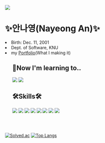 <!--### Hi there 👋

**NadudAn/NadudAn** is a ✨ _special_ ✨ repository because its `README.md` (this file) appears on your GitHub profile.

Here are some ideas to get you started:

- 🔭 I’m currently working on ...
- 🌱 I’m currently learning ...
- 👯 I’m looking to collaborate on ...
- 🤔 I’m looking for help with ...
- 💬 Ask me about ...
- 📫 How to reach me: ...
- 😄 Pronouns: ...
- ⚡ Fun fact: ...
-->

<img src="https://capsule-render.vercel.app/api?type=slice&color=timeAuto&height=150&section=header&text=Nayeong%20An&fontSize=90&fontColor=4C4C4C" />

<h1>✨안나영(Nayeong An)✨</h1>

<li>Birth: Dec. 11, 2001</li>
<li>Dept. of Software, KNU</li>
<li>my <a href="https://nadudan.github.io/">Portfolio</a>(What I making it)</li>

<ul>
  
  <h2>🌱Now I'm learning to..</h2>
  
  <img src="https://img.shields.io/badge/-JavaScript-DAD9FF?style=flat&logo=JavaScript&logoColor=black"/> 
  <img src="https://img.shields.io/badge/-JSP-FFA7A7?style=flat&logo=Java&logoColor=black"/>

  
  <h2>🛠Skills🛠</h2>

  <!-- https://simpleicons.org/에서 아이콘 찾기 -->
  <img src="https://img.shields.io/badge/-C-FAECC5?style=flat&logo=C&logoColor=black"/>
  <img src="https://img.shields.io/badge/-JAVA-E4F7BA?style=flat&logo=Java&logoColor=black"/> 
  <img src="https://img.shields.io/badge/-PYTHON-D4F4FA?style=flat&logo=Python&logoColor=black"/>
  <img src="https://img.shields.io/badge/-R-6B66FF?style=flat&logo=R&logoColor=white"/>
  <img src="https://img.shields.io/badge/-C++-5CD1E5?style=flat&logo=c%2B%2B&logoColor=white"/>
  <img src="https://img.shields.io/badge/-Android-1DDB16?style=flat&logo=Android&logoColor=white"/> 
  <img src="https://img.shields.io/badge/-HTML-F29661?style=flat&logo=HTML5&logoColor=white"/> 
  <img src="https://img.shields.io/badge/-CSS-FFE400?style=flat&logo=CSS3&logoColor=black"/>

</ul>
<p><br><br></p>


<!--![*'s GitHub stats](https://github-readme-stats.vercel.app/api?username=NadudAn&show_icons=true&theme=radical)-->
[![Solved.ac](http://mazassumnida.wtf/api/generate_badge?boj=dsd932)](https://solved.ac/profile/dsd932)
[![Top Langs](https://github-readme-stats.vercel.app/api/top-langs/?username=NadudAn&layout=compact)](https://github.com/NadudAn/github-readme-stats)
<!--[![Top Langs](https://github-readme-stats.vercel.app/api/top-langs/?username=NadudAn)](https://github.com/NadudAn/github-readme-stats)-->

